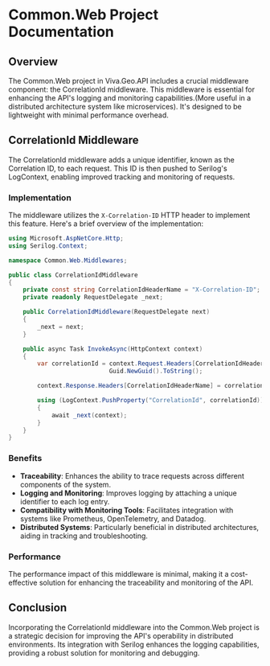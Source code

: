 # Common.Web Project Documentation

## Overview

The Common.Web project in Viva.Geo.API includes a crucial middleware component: the CorrelationId middleware. This
middleware is essential for enhancing the API's logging and monitoring capabilities.(More useful in a distributed
architecture system like microservices). It's designed to be lightweight with minimal performance overhead.

## CorrelationId Middleware

The CorrelationId middleware adds a unique identifier, known as the Correlation ID, to each request. This ID is then
pushed to Serilog's LogContext, enabling improved tracking and monitoring of requests.

### Implementation

The middleware utilizes the `X-Correlation-ID` HTTP header to implement this feature. Here's a brief overview of the
implementation:

```csharp
using Microsoft.AspNetCore.Http;
using Serilog.Context;

namespace Common.Web.Middlewares;

public class CorrelationIdMiddleware
{
    private const string CorrelationIdHeaderName = "X-Correlation-ID";
    private readonly RequestDelegate _next;

    public CorrelationIdMiddleware(RequestDelegate next)
    {
        _next = next;
    }

    public async Task InvokeAsync(HttpContext context)
    {
        var correlationId = context.Request.Headers[CorrelationIdHeaderName].FirstOrDefault() ??
                            Guid.NewGuid().ToString();

        context.Response.Headers[CorrelationIdHeaderName] = correlationId;

        using (LogContext.PushProperty("CorrelationId", correlationId))
        {
            await _next(context);
        }
    }
}
```

### Benefits

- **Traceability**: Enhances the ability to trace requests across different components of the system.
- **Logging and Monitoring**: Improves logging by attaching a unique identifier to each log entry.
- **Compatibility with Monitoring Tools**: Facilitates integration with systems like Prometheus, OpenTelemetry, and
  Datadog.
- **Distributed Systems**: Particularly beneficial in distributed architectures, aiding in tracking and troubleshooting.

### Performance

The performance impact of this middleware is minimal, making it a cost-effective solution for enhancing the traceability
and monitoring of the API.

## Conclusion

Incorporating the CorrelationId middleware into the Common.Web project is a strategic decision for improving the API's
operability in distributed environments. Its integration with Serilog enhances the logging capabilities, providing a
robust solution for monitoring and debugging.
